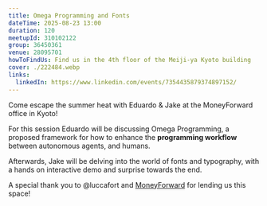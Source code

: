 ```yaml
---
title: Omega Programming and Fonts
dateTime: 2025-08-23 13:00
duration: 120
meetupId: 310102122
group: 36450361
venue: 28095701
howToFindUs: Find us in the 4th floor of the Meiji-ya Kyoto building
cover: ./222484.webp
links:
  linkedIn: https://www.linkedin.com/events/7354435879374897152/
---
```


Come escape the summer heat with Eduardo & Jake at the MoneyForward office in Kyoto!

For this session Eduardo will be discussing Omega Programming, a proposed framework for how to enhance the **programming workflow** between autonomous agents, and humans.

Afterwards, Jake will be delving into the world of fonts and typography, with a hands on interactive demo and surprise towards the end.

A special thank you to @luccafort and [MoneyForward](https://kyoto.moneyforward.com/en/) for lending us this space!
